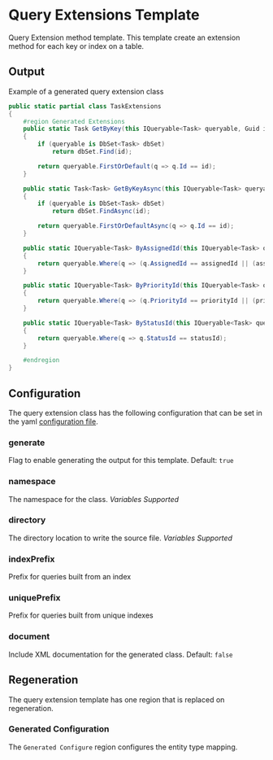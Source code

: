# Query Extensions Template

Query Extension method template.  This template create an extension method for each key or index on a table.  

## Output

Example of a generated query extension class

```C#
public static partial class TaskExtensions
{
    #region Generated Extensions
    public static Task GetByKey(this IQueryable<Task> queryable, Guid id)
    {
        if (queryable is DbSet<Task> dbSet)
            return dbSet.Find(id);

        return queryable.FirstOrDefault(q => q.Id == id);
    }

    public static Task<Task> GetByKeyAsync(this IQueryable<Task> queryable, Guid id)
    {
        if (queryable is DbSet<Task> dbSet)
            return dbSet.FindAsync(id);

        return queryable.FirstOrDefaultAsync(q => q.Id == id);
    }

    public static IQueryable<Task> ByAssignedId(this IQueryable<Task> queryable, Guid? assignedId)
    {
        return queryable.Where(q => (q.AssignedId == assignedId || (assignedId == null && q.AssignedId == null)));
    }

    public static IQueryable<Task> ByPriorityId(this IQueryable<Task> queryable, int? priorityId)
    {
        return queryable.Where(q => (q.PriorityId == priorityId || (priorityId == null && q.PriorityId == null)));
    }

    public static IQueryable<Task> ByStatusId(this IQueryable<Task> queryable, int statusId)
    {
        return queryable.Where(q => q.StatusId == statusId);
    }

    #endregion
}

```

## Configuration

The query extension class has the following configuration that can be set in the yaml [configuration file](../configuration.md).

### generate

Flag to enable generating the output for this template.  Default: `true`

### namespace

The namespace for the class. *Variables Supported*

### directory

The directory location to write the source file. *Variables Supported*

### indexPrefix

Prefix for queries built from an index

### uniquePrefix

Prefix for queries built from unique indexes

### document

Include XML documentation for the generated class.  Default: `false`

## Regeneration

The query extension template has one region that is replaced on regeneration.

### Generated Configuration

The `Generated Configure` region configures the entity type mapping.  